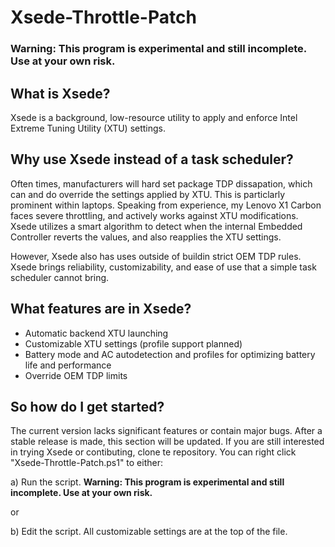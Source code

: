 # Xsede-Throttle-Patch

### Warning: This program is experimental and still incomplete. Use at your own risk.

## What is Xsede?
Xsede is a background, low-resource utility to apply and enforce Intel Extreme Tuning Utility (XTU) settings.

## Why use Xsede instead of a task scheduler?
Often times, manufacturers will hard set package TDP dissapation, which can and do override the settings applied by XTU. This is particlarly prominent within laptops. Speaking from experience, my Lenovo X1 Carbon faces severe throttling, and actively works against XTU modifications. Xsede utilizes a smart algorithm to detect when the internal Embedded Controller reverts the values, and also reapplies the XTU settings.

However, Xsede also has uses outside of buildin strict OEM TDP rules. Xsede brings reliability, customizability, and ease of use that a simple task scheduler cannot bring.

## What features are in Xsede?
- Automatic backend XTU launching
- Customizable XTU settings (profile support planned)
- Battery mode and AC autodetection and profiles for optimizing battery life and performance
- Override OEM TDP limits

## So how do I get started?
The current version lacks significant features or contain major bugs. After a stable release is made, this section will be updated. If you are still interested in trying Xsede or contibuting, clone te repository. You can right click "Xsede-Throttle-Patch.ps1" to either:

a) Run the script. **Warning: This program is experimental and still incomplete. Use at your own risk.** 

or

b) Edit the script. All customizable settings are at the top of the file.
